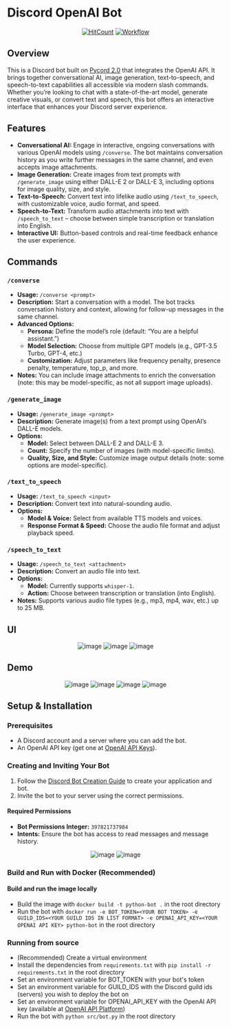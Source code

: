 # Discord OpenAI Bot

<div align="center">

[![HitCount](https://hits.dwyl.com/jdmsharpe/discord-openai-bot.svg?style=flat-square&show=unique)](http://hits.dwyl.com/jdmsharpe/discord-openai-bot)
<a href="https://hub.docker.com/r/jsgreen152/discord-openai-bot" target="_blank" rel="noopener noreferrer">![Workflow](https://github.com/jdmsharpe/discord-openai-bot/actions/workflows/main.yml/badge.svg)</a>
  
</div>

## Overview
This is a Discord bot built on [Pycord 2.0](https://github.com/Pycord-Development/pycord) that integrates the OpenAI API. It brings together conversational AI, image generation, text-to-speech, and speech-to-text capabilities all accessible via modern slash commands. Whether you’re looking to chat with a state-of-the-art model, generate creative visuals, or convert text and speech, this bot offers an interactive interface that enhances your Discord server experience.

## Features
- **Conversational AI:** Engage in interactive, ongoing conversations with various OpenAI models using `/converse`. The bot maintains conversation history as you write further messages in the same channel, and even accepts image attachments.
- **Image Generation:** Create images from text prompts with `/generate_image` using either DALL-E 2 or DALL-E 3, including options for image quality, size, and style.
- **Text-to-Speech:** Convert text into lifelike audio using `/text_to_speech`, with customizable voice, audio format, and speed.
- **Speech-to-Text:** Transform audio attachments into text with `/speech_to_text` – choose between simple transcription or translation into English.
- **Interactive UI:** Button-based controls and real-time feedback enhance the user experience.

## Commands

### `/converse`
- **Usage:** `/converse <prompt>`
- **Description:** Start a conversation with a model. The bot tracks conversation history and context, allowing for follow-up messages in the same channel.
- **Advanced Options:**
  - **Persona:** Define the model’s role (default: “You are a helpful assistant.”)
  - **Model Selection:** Choose from multiple GPT models (e.g., GPT-3.5 Turbo, GPT-4, etc.)
  - **Customization:** Adjust parameters like frequency penalty, presence penalty, temperature, top_p, and more.
- **Notes:** You can include image attachments to enrich the conversation (note: this may be model-specific, as not all support image uploads).

### `/generate_image`
- **Usage:** `/generate_image <prompt>`
- **Description:** Generate image(s) from a text prompt using OpenAI’s DALL-E models.
- **Options:**
  - **Model:** Select between DALL-E 2 and DALL-E 3.
  - **Count:** Specify the number of images (with model-specific limits).
  - **Quality, Size, and Style:** Customize image output details (note: some options are model-specific).

### `/text_to_speech`
- **Usage:** `/text_to_speech <input>`
- **Description:** Convert text into natural-sounding audio.
- **Options:**
  - **Model & Voice:** Select from available TTS models and voices.
  - **Response Format & Speed:** Choose the audio file format and adjust playback speed.

### `/speech_to_text`
- **Usage:** `/speech_to_text <attachment>`
- **Description:** Convert an audio file into text.
- **Options:**
  - **Model:** Currently supports `whisper-1`.
  - **Action:** Choose between transcription or translation (into English).
- **Notes:** Supports various audio file types (e.g., mp3, mp4, wav, etc.) up to 25 MB.

## UI

<div align="center">

![image](https://github.com/jdmsharpe/discord-openai-bot/assets/55511821/588d33fa-084d-46ae-bc19-96a299813c4c)
![image](https://github.com/jdmsharpe/discord-openai-bot/assets/55511821/99e81595-b30f-40b5-b8ac-2a9c8cc49948)
![image](https://github.com/jdmsharpe/discord-openai-bot/assets/55511821/e69242d0-acdc-42af-be66-794c95d81af7)

</div>

## Demo

<div align="center">

![image](https://github.com/jdmsharpe/discord-openai-bot/assets/55511821/47a96010-02d8-4dfc-b317-4009b926da1e)
![image](https://github.com/jdmsharpe/discord-openai-bot/assets/55511821/3907ac6b-4bb6-4bfa-9b97-68912ceed517)
![image](https://github.com/jdmsharpe/discord-openai-bot/assets/55511821/d5e0758e-f9d5-4ca6-bdb4-bea33c5065a3)
![image](https://github.com/jdmsharpe/discord-openai-bot/assets/55511821/c5992fac-3372-4c99-81f1-93c7fbda1d0e)

</div>

## Setup & Installation

### Prerequisites
- A Discord account and a server where you can add the bot.
- An OpenAI API key (get one at [OpenAI API Keys](https://platform.openai.com/api-keys)).

### Creating and Inviting Your Bot
1. Follow the [Discord Bot Creation Guide](https://docs.pycord.dev/en/master/discord.html#:~:text=Make%20sure%20you're%20logged%20on%20to%20the%20Discord%20website.&text=Click%20on%20the%20%E2%80%9CNew%20Application,and%20clicking%20%E2%80%9CAdd%20Bot%E2%80%9D) to create your application and bot.
2. Invite the bot to your server using the correct permissions.

#### Required Permissions
- **Bot Permissions Integer:** `397821737984`
- **Intents:** Ensure the bot has access to read messages and message history.


<div align="center">

![image](https://github.com/jdmsharpe/discord-openai-bot/assets/55511821/87e33ec0-e496-4835-9526-4eaa1e980f7f)
![image](https://github.com/jdmsharpe/discord-openai-bot/assets/55511821/b0e2d96a-769b-471c-91ad-ef2f2dc54f13)

</div>

### Build and Run with Docker (Recommended)
#### Build and run the image locally
+ Build the image with `docker build -t python-bot .` in the root directory
+ Run the bot with `docker run -e BOT_TOKEN=<YOUR BOT TOKEN> -e GUILD_IDS=<YOUR GUILD IDS IN LIST FORMAT> -e OPENAI_API_KEY=<YOUR OPENAI API KEY> python-bot` in the root directory

### Running from source
+ (Recommended) Create a virtual environment
+ Install the dependencies from `requirements.txt` with `pip install -r requirements.txt` in the root directory
+ Set an environment variable for BOT_TOKEN with your bot's token
+ Set an environment variable for GUILD_IDS with the Discord guild ids (servers) you wish to deploy the bot on
+ Set an environment variable for OPENAI_API_KEY with the OpenAI API key (available at <a href="https://platform.openai.com/api-keys">OpenAI API Platform</a>)
+ Run the bot with `python src/bot.py` in the root directory
